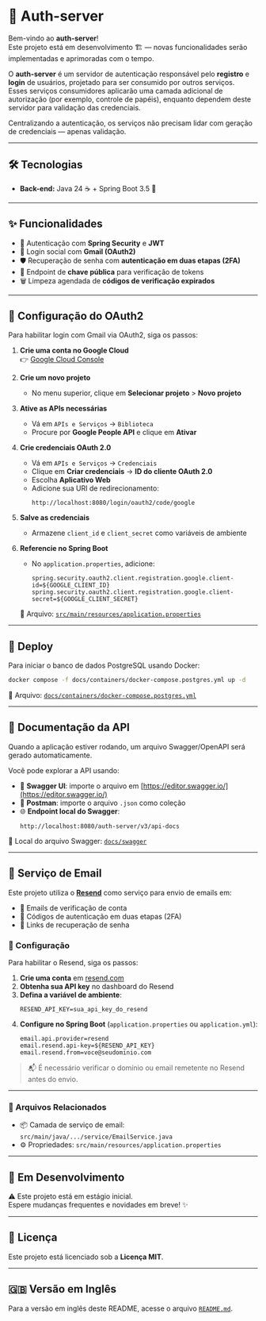 # 🔐 Auth-server

Bem-vindo ao **auth-server**!  
Este projeto está em desenvolvimento 🏗️ — novas funcionalidades serão implementadas e aprimoradas com o tempo.

O **auth-server** é um servidor de autenticação responsável pelo **registro** e **login** de usuários, projetado para ser consumido por outros serviços.  
Esses serviços consumidores aplicarão uma camada adicional de autorização (por exemplo, controle de papéis), enquanto dependem deste servidor para validação das credenciais.

Centralizando a autenticação, os serviços não precisam lidar com geração de credenciais — apenas validação.

---

## 🛠️ Tecnologias

- **Back-end:** Java 24 ☕ + Spring Boot 3.5 🌱

---

## ✨ Funcionalidades

- 🔐 Autenticação com **Spring Security** e **JWT**
- 📧 Login social com **Gmail (OAuth2)**
- 🛡️ Recuperação de senha com **autenticação em duas etapas (2FA)**
- 🔑 Endpoint de **chave pública** para verificação de tokens
- 🗑️ Limpeza agendada de **códigos de verificação expirados**

---

## 🔧 Configuração do OAuth2

Para habilitar login com Gmail via OAuth2, siga os passos:

1. **Crie uma conta no Google Cloud**  
   👉 [Google Cloud Console](https://console.cloud.google.com/)

2. **Crie um novo projeto**  
   - No menu superior, clique em **Selecionar projeto** > **Novo projeto**

3. **Ative as APIs necessárias**  
   - Vá em `APIs e Serviços` → `Biblioteca`  
   - Procure por **Google People API** e clique em **Ativar**

4. **Crie credenciais OAuth 2.0**  
   - Vá em `APIs e Serviços` → `Credenciais`  
   - Clique em **Criar credenciais** → **ID do cliente OAuth 2.0**  
   - Escolha **Aplicativo Web**  
   - Adicione sua URI de redirecionamento:  
     ```
     http://localhost:8080/login/oauth2/code/google
     ```

5. **Salve as credenciais**  
   - Armazene `client_id` e `client_secret` como variáveis de ambiente

6. **Referencie no Spring Boot**  
   - No `application.properties`, adicione:
     ```properties
     spring.security.oauth2.client.registration.google.client-id=${GOOGLE_CLIENT_ID}
     spring.security.oauth2.client.registration.google.client-secret=${GOOGLE_CLIENT_SECRET}
     ```
   📁 Arquivo: [`src/main/resources/application.properties`](src/main/resources/application-local.properties)

---

## 🚀 Deploy

Para iniciar o banco de dados PostgreSQL usando Docker:

```bash
docker compose -f docs/containers/docker-compose.postgres.yml up -d
```

📁 Arquivo: [`docs/containers/docker-compose.postgres.yml`](docs/containers/docker-compose.postgres.yml)

---

## 📘 Documentação da API

Quando a aplicação estiver rodando, um arquivo Swagger/OpenAPI será gerado automaticamente.

Você pode explorar a API usando:

- 🔗 **Swagger UI**: importe o arquivo em [https://editor.swagger.io/](https://editor.swagger.io/)
- 🧪 **Postman**: importe o arquivo `.json` como coleção
- 🌐 **Endpoint local do Swagger**:  
  ```
  http://localhost:8080/auth-server/v3/api-docs
  ```

📁 Local do arquivo Swagger: [`docs/swagger`](docs/swagger)

---

## 📨 Serviço de Email

Este projeto utiliza o [**Resend**](https://resend.com) como serviço para envio de emails em:

- 🔁 Emails de verificação de conta  
- 🔐 Códigos de autenticação em duas etapas (2FA)  
- 🔑 Links de recuperação de senha

### 🔧 Configuração

Para habilitar o Resend, siga os passos:

1. **Crie uma conta** em [resend.com](https://resend.com)  
2. **Obtenha sua API key** no dashboard do Resend  
3. **Defina a variável de ambiente**:
   ```env
   RESEND_API_KEY=sua_api_key_do_resend
   ```
4. **Configure no Spring Boot** (`application.properties` ou `application.yml`):
   ```properties
   email.api.provider=resend
   email.resend.api-key=${RESEND_API_KEY}
   email.resend.from=voce@seudominio.com
   ```

> 📬 É necessário verificar o domínio ou email remetente no Resend antes do envio.

---

### 📁 Arquivos Relacionados

- 📦 Camada de serviço de email: `src/main/java/.../service/EmailService.java`  
- ⚙️ Propriedades: `src/main/resources/application.properties`

---

## 🧩 Em Desenvolvimento

⚠️ Este projeto está em estágio inicial.  
Espere mudanças frequentes e novidades em breve! ✨

---

## 📄 Licença

Este projeto está licenciado sob a **Licença MIT**.

---

## 🇬🇧 Versão em Inglês

Para a versão em inglês deste README, acesse o arquivo [`README.md`](./README.md).

